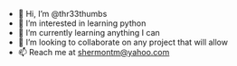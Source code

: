 - 👋 Hi, I’m @thr33thumbs
- 👀 I’m interested in learning python
- 🌱 I’m currently learning anything I can
- 💞️ I’m looking to collaborate on any project that will allow
- 📫 Reach me at shermontm@yahoo.com

<!---
thr33thumbs/thr33thumbs is a ✨ special ✨ repository because its `README.md` (this file) appears on your GitHub profile.
You can click the Preview link to take a look at your changes.
--->
